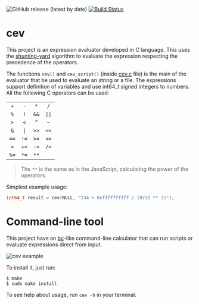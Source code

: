 ![GitHub release (latest by date)](https://img.shields.io/github/v/release/Silva97/cev)
[![Build Status](https://travis-ci.com/Silva97/cev.svg?token=xR3sEwSzqmn3DPAajsWE&branch=master)](https://travis-ci.com/Silva97/cev)

# cev
This project is an expression evaluator developed in C language. This uses the [shunting-yard] algorithm to evaluate the expression respecting the precedence of the operators.

The functions `cev()` and `cev_script()` (inside [cev.c] file) is the main of the evaluator that be used to evaluate an string or a file. The expressions support definition of variables and use int64_t signed integers to numbers. All the following C operators can be used:

|      |      |      |      |
| :--: | :--: | :--: | :--: |
| `+`  | `-`  | `*`  | `/`  |
| `%`  | `!`  | `&&` | `\|\|`|
| `>`  | `<`  | `^`  | `~`  |
| `&`  | `\|` | `>>` | `<<` |
| `==` | `!=` | `>=` | `<=` |
| `=`  | `+=` | `-=` | `/=` |
| `%=` | `*=` | `**` |      |

> The `**` is the same as in the JavaScript, calculating the power of the operators.

Simplest example usage:
```c
int64_t result = cev(NULL, "234 + 0xffffffffff / (0732 ** 3)");
```

# Command-line tool
This project have an [bc]-like command-line calculator that can run scripts or evaluate expressions
direct from input.

![cev example](https://i.imgur.com/D2UECtx.png)

To install it, just run:
```
$ make
$ sudo make install
```

To see help about usage, run `cev -h` in your terminal.

[shunting-yard]: https://en.wikipedia.org/wiki/Shunting-yard_algorithm
[cev.c]: https://github.com/Silva97/cev/blob/master/src/cev/cev.c
[bc]: http://man7.org/linux/man-pages/man1/bc.1p.html